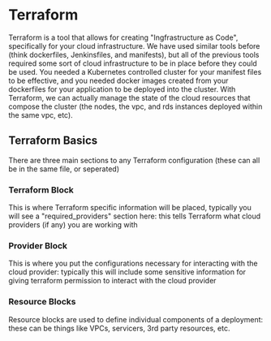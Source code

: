 # Terraform
Terraform is a tool that allows for creating "Ingfrastructure as Code", specifically for your cloud infrastructure. We have used similar tools before (think dockerfiles, Jenkinsfiles, and manifests), but all of the previous tools required some sort of cloud infrastructure to be in place before they could be used. You needed a Kubernetes controlled cluster for your manifest files to be effective, and you needed docker images created from your dockerfiles for your application to be deployed into the cluster. With Terraform, we can actually manage the state of the cloud resources that compose the cluster (the nodes, the vpc, and rds instances deployed within the same vpc, etc). 

## Terraform Basics
There are three main sections to any Terraform configuration (these can all be in the same file, or seperated)

### Terraform Block
This is where Terraform specific information will be placed, typically you will see a "required_providers" section here: this tells Terraform what cloud providers (if any) you are working with

### Provider Block
This is where you put the configurations necessary for interacting with the cloud provider: typically this will include some sensitive information for giving terraform permission to interact with the cloud provider

### Resource Blocks
Resource blocks are used to define individual components of a deployment: these can be things like VPCs, servicers, 3rd party resources, etc.